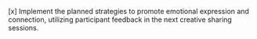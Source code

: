 [x] Implement the planned strategies to promote emotional expression and connection, utilizing participant feedback in the next creative sharing sessions.